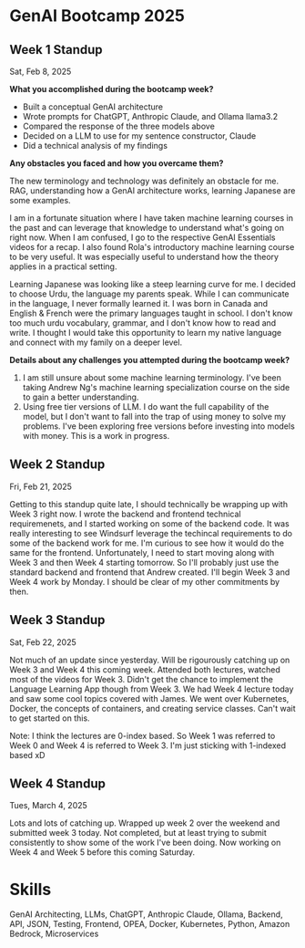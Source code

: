 # GenAI Bootcamp 2025

## Week 1 Standup
Sat, Feb 8, 2025

**What you accomplished during the bootcamp week?**
- Built a conceptual GenAI architecture
- Wrote prompts for ChatGPT, Anthropic Claude, and Ollama llama3.2
- Compared the response of the three models above
- Decided on a LLM to use for my sentence constructor, Claude
- Did a technical analysis of my findings

**Any obstacles you faced and how you overcame them?**

The new terminology and technology was definitely an obstacle for me. RAG, understanding how a GenAI architecture works, learning Japanese are some examples. 

I am in a fortunate situation where I have taken machine learning courses in the past and can leverage that knowledge to understand what's going on right now. When I am confused, I go to the respective GenAI Essentials videos for a recap. I also found Rola's introductory machine learning course to be very useful. It was especially useful to understand how the theory applies in a practical setting.

Learning Japanese was looking like a steep learning curve for me. I decided to choose Urdu, the language my parents speak. While I can communicate in the language, I never formally learned it. I was born in Canada and English & French were the primary languages taught in school. I don't know too much urdu vocabulary, grammar, and I don't know how to read and write. I thought I would take this opportunity to learn my native language and connect with my family on a deeper level.

**Details about any challenges you attempted during the bootcamp week?**

1. I am still unsure about some machine learning terminology. I've been taking Andrew Ng's machine learning specialization course on the side to gain a better understanding.
2. Using free tier versions of LLM. I do want the full capability of the model, but I don't want to fall into the trap of using money to solve my problems. I've been exploring free versions before investing into models with money. This is a work in progress.

## Week 2 Standup
Fri, Feb 21, 2025

Getting to this standup quite late, I should technically be wrapping up with Week 3 right now. I wrote the backend and frontend technical requiremenets, and I started working on some of the backend code. It was really interesting to see Windsurf leverage the techincal requirements to do some of the backend work for me. I'm curious to see how it would do the same for the frontend. Unfortunately, I need to start moving along with Week 3 and then Week 4 starting tomorrow. So I'll probably just use the standard backend and frontend that Andrew created. I'll begin Week 3 and Week 4 work by Monday. I should be clear of my other commitments by then.

## Week 3 Standup
Sat, Feb 22, 2025

Not much of an update since yesterday. Will be rigourously catching up on Week 3 and Week 4 this coming week. Attended both lectures, watched most of the videos for Week 3. Didn't get the chance to implement the Language Learning App though from Week 3. We had Week 4 lecture today and saw some cool topics covered with James. We went over Kubernetes, Docker, the concepts of containers, and creating service classes. Can't wait to get started on this.

Note: I think the lectures are 0-index based. So Week 1 was referred to Week 0 and Week 4 is referred to Week 3. I'm just sticking with 1-indexed based xD

## Week 4 Standup
Tues, March 4, 2025

Lots and lots of catching up. Wrapped up week 2 over the weekend and submitted week 3 today. Not completed, but at least trying to submit consistently to show some of the work I've been doing. Now working on Week 4 and Week 5 before this coming Saturday.

# Skills
GenAI Architecting, LLMs, ChatGPT, Anthropic Claude, Ollama, Backend, API, JSON, Testing, Frontend, OPEA, Docker, Kubernetes, Python, Amazon Bedrock, Microservices
